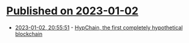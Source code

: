 # [Published on 2023-01-02](index.md)

* [2023-01-02, 20:55:51](https://news.ycombinator.com/item?id=34223517) - [HypChain, the first completely hypothetical blockchain](https://www.hypchain.com/)
